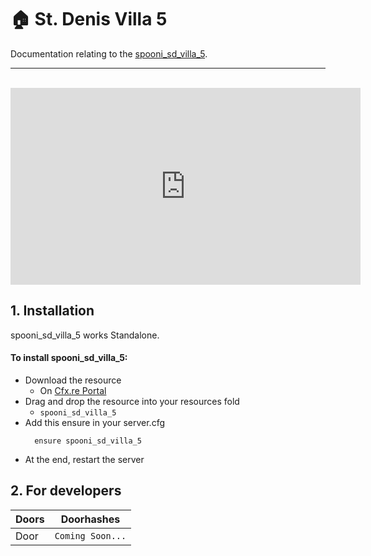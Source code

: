 # 🏠 St. Denis Villa 5 <Badge type="danger" text="IN WORK"/>
Documentation relating to the [spooni_sd_villa_5](https://spooni-mapping.tebex.io/package/).

___
<br>
<iframe width="560" height="315" src="https://www.youtube.com/embed/" frameborder="0" allow="accelerometer; autoplay; clipboard-write; encrypted-media; gyroscope; picture-in-picture; web-share" allowfullscreen></iframe>

## 1. Installation
spooni_sd_villa_5 works Standalone.  

#### To install spooni_sd_villa_5:
- Download the resource
  - On [Cfx.re Portal](https://portal.cfx.re/)
- Drag and drop the resource into your resources fold
  - `spooni_sd_villa_5`
- Add this ensure in your server.cfg
  ```
    ensure spooni_sd_villa_5
  ```
- At the end, restart the server

## 2. For developers
| Doors                     | Doorhashes
|---------------------------|----------------------------------------------------------------------------------|
| Door                      | `Coming Soon...`